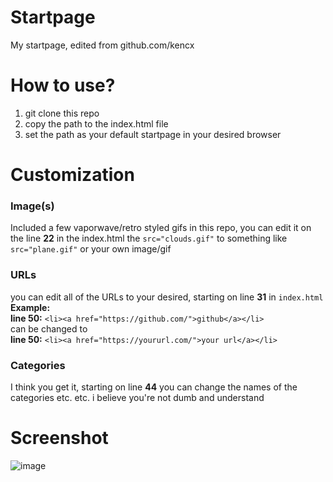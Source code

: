 # Startpage
My startpage, edited from github.com/kencx

# How to use?

1. git clone this repo
2. copy the path to the index.html file
3. set the path as your default startpage in your desired browser

# Customization

### Image(s)
Included a few vaporwave/retro styled gifs in this repo, you can edit it on the line <b>22</b> in the index.html the ```src="clouds.gif"``` to something like ```src="plane.gif"``` or your own image/gif

### URLs
you can edit all of the URLs to your desired, starting on line **31** in ```index.html```
<br> **Example:** <br>
**line 50:** ```<li><a href="https://github.com/">github</a></li>``` <br >can be changed to <br> **line 50:** ```<li><a href="https://yoururl.com/">your url</a></li>```

### Categories

I think you get it, starting on line **44** you can change the names of the categories etc. etc. i believe you're not dumb and understand

# Screenshot
![image](https://user-images.githubusercontent.com/76164598/170824479-5918fe82-18df-4549-8b20-c2b1595a27d0.png)

